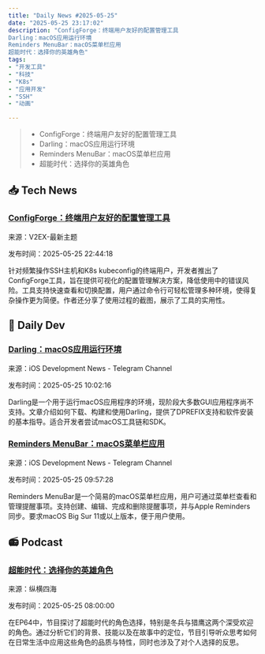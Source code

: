 ```yaml
---
title: "Daily News #2025-05-25"
date: "2025-05-25 23:17:02"
description: "ConfigForge：终端用户友好的配置管理工具
Darling：macOS应用运行环境
Reminders MenuBar：macOS菜单栏应用
超能时代：选择你的英雄角色"
tags: 
- "开发工具"
- "科技"
- "K8s"
- "应用开发"
- "SSH"
- "动画"

---
```


> - ConfigForge：终端用户友好的配置管理工具
> - Darling：macOS应用运行环境
> - Reminders MenuBar：macOS菜单栏应用
> - 超能时代：选择你的英雄角色

## 📥 Tech News

### [ConfigForge：终端用户友好的配置管理工具](https://www.v2ex.com/t/1134227)

来源：V2EX-最新主题

发布时间：2025-05-25 22:44:18

针对频繁操作SSH主机和K8s kubeconfig的终端用户，开发者推出了ConfigForge工具，旨在提供可视化的配置管理解决方案，降低使用中的错误风险。工具支持快速查看和切换配置，用户通过命令行可轻松管理多种环境，使得复杂操作更为简便。作者还分享了使用过程的截图，展示了工具的实用性。

## 💾 Daily Dev

### [Darling：macOS应用运行环境](https://github.com/darlinghq/darling)

来源：iOS Development News - Telegram Channel

发布时间：2025-05-25 10:02:16

Darling是一个用于运行macOS应用程序的环境，现阶段大多数GUI应用程序尚不支持。文章介绍如何下载、构建和使用Darling，提供了DPREFIX支持和软件安装的基本指导。适合开发者尝试macOS工具链和SDK。

### [Reminders MenuBar：macOS菜单栏应用](https://github.com/DamascenoRafael/reminders-menubar)

来源：iOS Development News - Telegram Channel

发布时间：2025-05-25 09:57:28

Reminders MenuBar是一个简易的macOS菜单栏应用，用户可通过菜单栏查看和管理提醒事项。支持创建、编辑、完成和删除提醒事项，并与Apple Reminders同步。要求macOS Big Sur 11或以上版本，便于用户使用。

## 📻 Podcast

### [超能时代：选择你的英雄角色](https://www.xiaoyuzhoufm.com/episode/6831ec86dce640bfdda24b89)

来源：纵横四海

发布时间：2025-05-25 08:00:00

在EP64中，节目探讨了超能时代的角色选择，特别是冬兵与猎鹰这两个深受欢迎的角色。通过分析它们的背景、技能以及在故事中的定位，节目引导听众思考如何在日常生活中应用这些角色的品质与特性，同时也涉及了对个人选择的反思。
